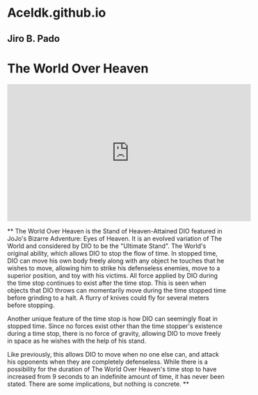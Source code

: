 # AceIdk.github.io
## Jiro B. Pado ##
# The World Over Heaven #
<iframe width="560" height="315" src="https://www.youtube.com/embed/ZHoh0XfdGtc?si=7sD4H35FnIQ1NrBW" title="YouTube video player" frameborder="0" allow="accelerometer; autoplay; clipboard-write; encrypted-media; gyroscope; picture-in-picture; web-share" allowfullscreen></iframe>



** The World Over Heaven is the Stand of Heaven-Attained DIO featured in JoJo's Bizarre Adventure: Eyes of Heaven. It is an evolved variation of The World and considered by DIO to be the "Ultimate Stand". The World's original ability, which allows DIO to stop the flow of time. In stopped time, DIO can move his own body freely along with any object he touches that he wishes to move, allowing him to strike his defenseless enemies, move to a superior position, and toy with his victims. All force applied by DIO during the time stop continues to exist after the time stop. This is seen when objects that DIO throws can momentarily move during the time stopped time before grinding to a halt. A flurry of knives could fly for several meters before stopping.

Another unique feature of the time stop is how DIO can seemingly float in stopped time. Since no forces exist other than the time stopper's existence during a time stop, there is no force of gravity, allowing DIO to move freely in space as he wishes with the help of his stand.

Like previously, this allows DIO to move when no one else can, and attack his opponents when they are completely defenseless. While there is a possibility for the duration of The World Over Heaven's time stop to have increased from 9 seconds to an indefinite amount of time, it has never been stated. There are some implications, but nothing is concrete. **
